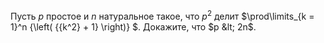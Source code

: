 Пусть $p$ простое и $n$ натуральное такое, что $p^2$ делит $\prod\limits_{k = 1}^n {\left( {{k^2} + 1} \right)} $. Докажите, что $p  &lt;  2n$.